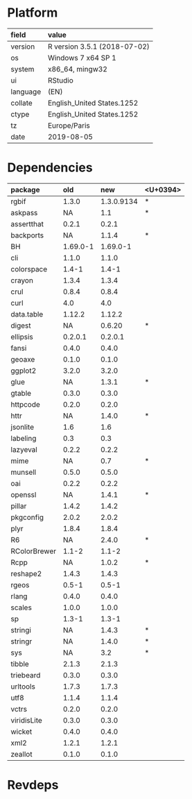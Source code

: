 # Platform

|field    |value                        |
|:--------|:----------------------------|
|version  |R version 3.5.1 (2018-07-02) |
|os       |Windows 7 x64 SP 1           |
|system   |x86_64, mingw32              |
|ui       |RStudio                      |
|language |(EN)                         |
|collate  |English_United States.1252   |
|ctype    |English_United States.1252   |
|tz       |Europe/Paris                 |
|date     |2019-08-05                   |

# Dependencies

|package      |old      |new        |<U+0394>  |
|:------------|:--------|:----------|:--|
|rgbif        |1.3.0    |1.3.0.9134 |*  |
|askpass      |NA       |1.1        |*  |
|assertthat   |0.2.1    |0.2.1      |   |
|backports    |NA       |1.1.4      |*  |
|BH           |1.69.0-1 |1.69.0-1   |   |
|cli          |1.1.0    |1.1.0      |   |
|colorspace   |1.4-1    |1.4-1      |   |
|crayon       |1.3.4    |1.3.4      |   |
|crul         |0.8.4    |0.8.4      |   |
|curl         |4.0      |4.0        |   |
|data.table   |1.12.2   |1.12.2     |   |
|digest       |NA       |0.6.20     |*  |
|ellipsis     |0.2.0.1  |0.2.0.1    |   |
|fansi        |0.4.0    |0.4.0      |   |
|geoaxe       |0.1.0    |0.1.0      |   |
|ggplot2      |3.2.0    |3.2.0      |   |
|glue         |NA       |1.3.1      |*  |
|gtable       |0.3.0    |0.3.0      |   |
|httpcode     |0.2.0    |0.2.0      |   |
|httr         |NA       |1.4.0      |*  |
|jsonlite     |1.6      |1.6        |   |
|labeling     |0.3      |0.3        |   |
|lazyeval     |0.2.2    |0.2.2      |   |
|mime         |NA       |0.7        |*  |
|munsell      |0.5.0    |0.5.0      |   |
|oai          |0.2.2    |0.2.2      |   |
|openssl      |NA       |1.4.1      |*  |
|pillar       |1.4.2    |1.4.2      |   |
|pkgconfig    |2.0.2    |2.0.2      |   |
|plyr         |1.8.4    |1.8.4      |   |
|R6           |NA       |2.4.0      |*  |
|RColorBrewer |1.1-2    |1.1-2      |   |
|Rcpp         |NA       |1.0.2      |*  |
|reshape2     |1.4.3    |1.4.3      |   |
|rgeos        |0.5-1    |0.5-1      |   |
|rlang        |0.4.0    |0.4.0      |   |
|scales       |1.0.0    |1.0.0      |   |
|sp           |1.3-1    |1.3-1      |   |
|stringi      |NA       |1.4.3      |*  |
|stringr      |NA       |1.4.0      |*  |
|sys          |NA       |3.2        |*  |
|tibble       |2.1.3    |2.1.3      |   |
|triebeard    |0.3.0    |0.3.0      |   |
|urltools     |1.7.3    |1.7.3      |   |
|utf8         |1.1.4    |1.1.4      |   |
|vctrs        |0.2.0    |0.2.0      |   |
|viridisLite  |0.3.0    |0.3.0      |   |
|wicket       |0.4.0    |0.4.0      |   |
|xml2         |1.2.1    |1.2.1      |   |
|zeallot      |0.1.0    |0.1.0      |   |

# Revdeps

